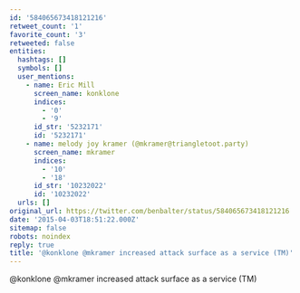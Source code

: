 ```yaml
---
id: '584065673418121216'
retweet_count: '1'
favorite_count: '3'
retweeted: false
entities:
  hashtags: []
  symbols: []
  user_mentions:
    - name: Eric Mill
      screen_name: konklone
      indices:
        - '0'
        - '9'
      id_str: '5232171'
      id: '5232171'
    - name: melody joy kramer (@mkramer@triangletoot.party)
      screen_name: mkramer
      indices:
        - '10'
        - '18'
      id_str: '10232022'
      id: '10232022'
  urls: []
original_url: https://twitter.com/benbalter/status/584065673418121216
date: '2015-04-03T18:51:22.000Z'
sitemap: false
robots: noindex
reply: true
title: '@konklone @mkramer increased attack surface as a service (TM)'
---
```


@konklone @mkramer increased attack surface as a service (TM)